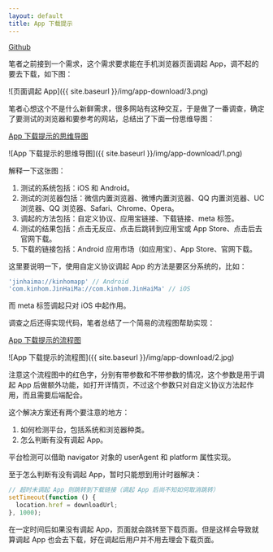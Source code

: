 ```yaml
---
layout: default
title: App 下载提示
---
```


[Github][3]

笔者之前接到一个需求，这个需求要求能在手机浏览器页面调起 App，调不起的要去下载，如下图：

![页面调起 App]({{ site.baseurl }}/img/app-download/3.png)

笔者心想这个不是什么新鲜需求，很多网站有这种交互，于是做了一番调查，确定了要测试的浏览器和要参考的网站，总结出了下面一份思维导图：

[App 下载提示的思维导图][1]

![App 下载提示的思维导图]({{ site.baseurl }}/img/app-download/1.png)

解释一下这张图：

1. 测试的系统包括：iOS 和 Android。
2. 测试的浏览器包括：微信内置浏览器、微博内置浏览器、QQ 内置浏览器、UC 浏览器、QQ 浏览器、Safari、Chrome、Opera。
3. 调起的方法包括：自定义协议、应用宝链接、下载链接、meta 标签。
4. 测试的结果包括：点击无反应、点击后跳转到应用宝或 App Store、点击后去官网下载。
5. 下载的链接包括：Android 应用市场（如应用宝）、App Store、官网下载。

这里要说明一下，使用自定义协议调起 App 的方法是要区分系统的，比如：

```javascript
'jinhaima://kinhomapp' // Android
'com.kinhom.JinHaiMa://com.kinhom.JinHaiMa' // iOS
```

而 meta 标签调起只对 iOS 中起作用。

调查之后还得实现代码，笔者总结了一个简易的流程图帮助实现：

[App 下载提示的流程图][2]

![App 下载提示的流程图]({{ site.baseurl }}/img/app-download/2.jpg)

注意这个流程图中的红色字，分别有带参数和不带参数的情况，这个参数是用于调起 App 后做额外功能，如打开详情页，不过这个参数只对自定义协议方法起作用，而且需要后端配合。

这个解决方案还有两个要注意的地方：

1. 如何检测平台，包括系统和浏览器种类。
2. 怎么判断有没有调起 App。

平台检测可以借助 navigator 对象的 userAgent 和 platform 属性实现。

至于怎么判断有没有调起 App，暂时只能想到用计时器解决：

```javascript
// 超时未调起 App 则跳转到下载链接（调起 App 后尚不知如何取消跳转）
setTimeout(function () {
  location.href = downloadUrl;
}, 1000);
```

在一定时间后如果没有调起 App，页面就会跳转至下载页面。但是这样会导致就算调起 App 也会去下载，好在调起后用户并不用去理会下载页面。

  [1]: https://mubu.com/doc/QzUIdhlXU
  [2]: https://www.processon.com/view/link/58a552a8e4b0ba81d212ab41
  [3]: https://github.com/zhictory/appDownload
